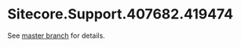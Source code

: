 # Sitecore.Support.407682.419474

See [master branch](https://github.com/sitecoresupport/Sitecore.Support.407682.419474) for details.